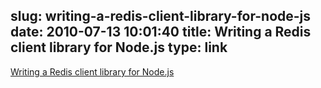 slug: writing-a-redis-client-library-for-node-js
date: 2010-07-13 10:01:40
title: Writing a Redis client library for Node.js
type: link
---

[Writing a Redis client library for Node.js](http://mihai.bazon.net/blog/redis-client-library-javascript-node)
